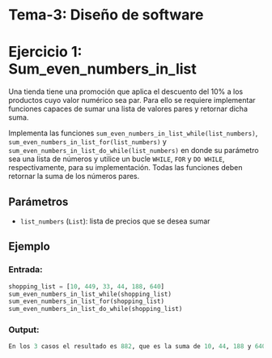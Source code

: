 # Tema-3: Diseño de software

# Ejercicio 1: Sum_even_numbers_in_list

Una tienda tiene una promoción que aplica el descuento del 10% a los productos
cuyo valor numérico sea par. Para ello se requiere implementar funciones capaces
de sumar una lista de valores pares y retornar dicha suma.

Implementa las funciones `sum_even_numbers_in_list_while(list_numbers)`,
`sum_even_numbers_in_list_for(list_numbers)` y
`sum_even_numbers_in_list_do_while(list_numbers)` en donde su parámetro
sea una lista de números y utilice un bucle `WHILE`, `FOR` y `DO WHILE`, respectivamente,
para su implementación. Todas las funciones deben retornar la suma de los números pares.

## Parámetros

- `list_numbers` (`List`): lista de precios que se desea sumar

## Ejemplo

### Entrada:
```python
shopping_list = [10, 449, 33, 44, 188, 640]
sum_even_numbers_in_list_while(shopping_list)
sum_even_numbers_in_list_for(shopping_list)
sum_even_numbers_in_list_do_while(shopping_list)
```
### Output:
```python
En los 3 casos el resultado es 882, que es la suma de 10, 44, 188 y 640.
```